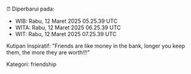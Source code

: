 ⏰ Diperbarui pada:
- WIB: Rabu, 12 Maret 2025 05.25.39 UTC
- WITA: Rabu, 12 Maret 2025 06.25.39 UTC
- WIT: Rabu, 12 Maret 2025 07.25.39 UTC

Kutipan Inspiratif:
"Friends are like money in the bank, longer you keep them, the more they are worth!!!"


Kategori: friendship

